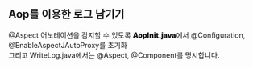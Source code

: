 <h2>Aop를 이용한 로그 남기기</h2>
@Aspect 어노테이션을 감지할 수 있도록 <span style="font-weight: 900;">AopInit.java</span>에서 @Configuration, @EnableAspectJAutoProxy를 초기화
<br>
그리고 WriteLog.java에서는 @Aspect, @Component를 명시합니다.
